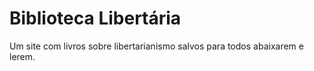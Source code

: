 # Biblioteca Libertária

Um site com livros sobre libertarianismo salvos para todos abaixarem e lerem.
